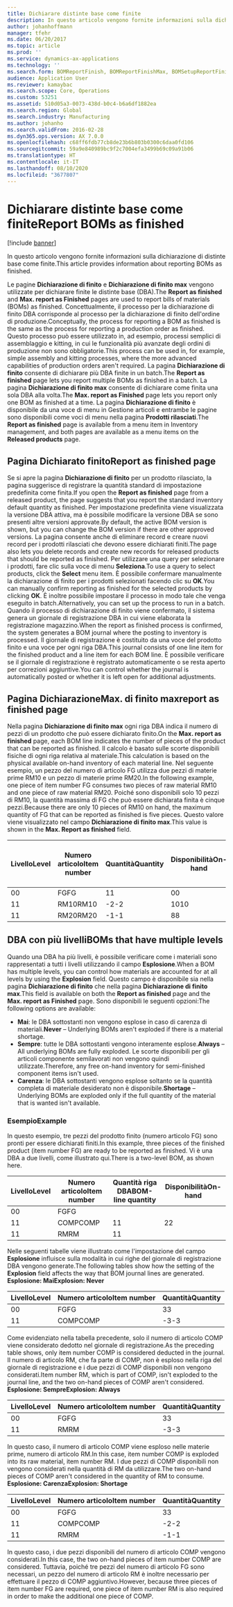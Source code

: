 ```yaml
---
title: Dichiarare distinte base come finite
description: In questo articolo vengono fornite informazioni sulla dichiarazione di distinte base come finite.
author: johanhoffmann
manager: tfehr
ms.date: 06/20/2017
ms.topic: article
ms.prod: ''
ms.service: dynamics-ax-applications
ms.technology: ''
ms.search.form: BOMReportFinish, BOMReportFinishMax, BOMSetupReportFinish
audience: Application User
ms.reviewer: kamaybac
ms.search.scope: Core, Operations
ms.custom: 53251
ms.assetid: 510d05a3-0073-438d-b0c4-b6a6df1882ea
ms.search.region: Global
ms.search.industry: Manufacturing
ms.author: johanho
ms.search.validFrom: 2016-02-28
ms.dyn365.ops.version: AX 7.0.0
ms.openlocfilehash: c68ff6fdb77cb8de23b6b803b0300c6daa0fd106
ms.sourcegitcommit: 59a9e840989bc9f2c7004efa3499b69c09a91b06
ms.translationtype: HT
ms.contentlocale: it-IT
ms.lasthandoff: 08/10/2020
ms.locfileid: "3677807"
---
```

# <a name="report-boms-as-finished"></a><span data-ttu-id="0962a-103">Dichiarare distinte base come finite</span><span class="sxs-lookup"><span data-stu-id="0962a-103">Report BOMs as finished</span></span>

[!include [banner](../includes/banner.md)]

<span data-ttu-id="0962a-104">In questo articolo vengono fornite informazioni sulla dichiarazione di distinte base come finite.</span><span class="sxs-lookup"><span data-stu-id="0962a-104">This article provides information about reporting BOMs as finished.</span></span>

<span data-ttu-id="0962a-105">Le pagine **Dichiarazione di finito** e **Dichiarazione di finito max** vengono utilizzate per dichiarare finite le distinte base (DBA).</span><span class="sxs-lookup"><span data-stu-id="0962a-105">The **Report as finished** and **Max. report as Finished** pages are used to report bills of materials (BOMs) as finished.</span></span> <span data-ttu-id="0962a-106">Concettualmente, il processo per la dichiarazione di finito DBA corrisponde al processo per la dichiarazione di finito dell'ordine di produzione.</span><span class="sxs-lookup"><span data-stu-id="0962a-106">Conceptually, the process for reporting a BOM as finished is the same as the process for reporting a production order as finished.</span></span> <span data-ttu-id="0962a-107">Questo processo può essere utilizzato in, ad esempio, processi semplici di assemblaggio e kitting, in cui le funzionalità più avanzate degli ordini di produzione non sono obbligatorie.</span><span class="sxs-lookup"><span data-stu-id="0962a-107">This process can be used in, for example, simple assembly and kitting processes, where the more advanced capabilities of production orders aren't required.</span></span> <span data-ttu-id="0962a-108">La pagina **Dichiarazione di finito** consente di dichiarare più DBA finite in un batch.</span><span class="sxs-lookup"><span data-stu-id="0962a-108">The **Report as finished** page lets you report multiple BOMs as finished in a batch.</span></span> <span data-ttu-id="0962a-109">La pagina **Dichiarazione di finito max** consente di dichiarare come finita una sola DBA alla volta.</span><span class="sxs-lookup"><span data-stu-id="0962a-109">The **Max. report as Finished** page lets you report only one BOM as finished at a time.</span></span> <span data-ttu-id="0962a-110">La pagina  **Dichiarazione di finito** è disponibile da una voce di menu in Gestione articoli e entrambe le pagine sono disponibili come voci di menu nella pagina **Prodotti rilasciati**.</span><span class="sxs-lookup"><span data-stu-id="0962a-110">The **Report as finished** page is available from a menu item in Inventory management, and both pages are available as a menu items on the **Released products** page.</span></span>

## <a name="report-as-finished-page"></a><span data-ttu-id="0962a-111">Pagina Dichiarato finito</span><span class="sxs-lookup"><span data-stu-id="0962a-111">Report as finished page</span></span>
<span data-ttu-id="0962a-112">Se si apre la pagina **Dichiarazione di finito** per un prodotto rilasciato, la pagina suggerisce di registrare la quantità standard di impostazione predefinita come finita.</span><span class="sxs-lookup"><span data-stu-id="0962a-112">If you open the **Report as finished** page from a released product, the page suggests that you report the standard inventory default quantity as finished.</span></span> <span data-ttu-id="0962a-113">Per impostazione predefinita viene visualizzata la versione DBA attiva, ma è possibile modificare la versione DBA se sono presenti altre versioni approvate.</span><span class="sxs-lookup"><span data-stu-id="0962a-113">By default, the active BOM version is shown, but you can change the BOM version if there are other approved versions.</span></span> <span data-ttu-id="0962a-114">La pagina consente anche di eliminare record e creare nuovi record per i prodotti rilasciati che devono essere dichiarati finiti.</span><span class="sxs-lookup"><span data-stu-id="0962a-114">The page also lets you delete records and create new records for released products that should be reported as finished.</span></span> <span data-ttu-id="0962a-115">Per utilizzare una query per selezionare i prodotti, fare clic sulla voce di menu **Seleziona**.</span><span class="sxs-lookup"><span data-stu-id="0962a-115">To use a query to select products, click the **Select** menu item.</span></span> <span data-ttu-id="0962a-116">È possibile confermare manualmente la dichiarazione di finito per i prodotti selezionati facendo clic su **OK**.</span><span class="sxs-lookup"><span data-stu-id="0962a-116">You can manually confirm reporting as finished for the selected products by clicking **OK**.</span></span> <span data-ttu-id="0962a-117">È inoltre possibile impostare il processo in modo tale che venga eseguito in batch.</span><span class="sxs-lookup"><span data-stu-id="0962a-117">Alternatively, you can set up the process to run in a batch.</span></span> <span data-ttu-id="0962a-118">Quando il processo di dichiarazione di finito viene confermato, il sistema genera un giornale di registrazione DBA in cui viene elaborata la registrazione magazzino.</span><span class="sxs-lookup"><span data-stu-id="0962a-118">When the report as finished process is confirmed, the system generates a BOM journal where the posting to inventory is processed.</span></span> <span data-ttu-id="0962a-119">Il giornale di registrazione è costituito da una voce del prodotto finito e una voce per ogni riga DBA.</span><span class="sxs-lookup"><span data-stu-id="0962a-119">This journal consists of one line item for the finished product and a line item for each BOM line.</span></span> <span data-ttu-id="0962a-120">È possibile verificare se il giornale di registrazione è registrato automaticamente o se resta aperto per correzioni aggiuntive.</span><span class="sxs-lookup"><span data-stu-id="0962a-120">You can control whether the journal is automatically posted or whether it is left open for additional adjustments.</span></span>

## <a name="max-report-as-finished-page"></a><span data-ttu-id="0962a-121">Pagina Dichiarazione</span><span class="sxs-lookup"><span data-stu-id="0962a-121">Max.</span></span> <span data-ttu-id="0962a-122">di finito max</span><span class="sxs-lookup"><span data-stu-id="0962a-122">report as finished page</span></span>
<span data-ttu-id="0962a-123">Nella pagina **Dichiarazione di finito max** ogni riga DBA indica il numero di pezzi di un prodotto che può essere dichiarato finito.</span><span class="sxs-lookup"><span data-stu-id="0962a-123">On the **Max. report as finished** page, each BOM line indicates the number of pieces of the product that can be reported as finished.</span></span> <span data-ttu-id="0962a-124">Il calcolo è basato sulle scorte disponibili fisiche di ogni riga relativa al materiale.</span><span class="sxs-lookup"><span data-stu-id="0962a-124">This calculation is based on the physical available on-hand inventory of each material line.</span></span> <span data-ttu-id="0962a-125">Nel seguente esempio, un pezzo del numero di articolo FG utilizza due pezzi di materie prime RM10 e un pezzo di materie prime RM20.</span><span class="sxs-lookup"><span data-stu-id="0962a-125">In the following example, one piece of item number FG consumes two pieces of raw material RM10 and one piece of raw material RM20.</span></span> <span data-ttu-id="0962a-126">Poiché sono disponibili solo 10 pezzi di RM10, la quantità massima di FG che può essere dichiarata finita è cinque pezzi.</span><span class="sxs-lookup"><span data-stu-id="0962a-126">Because there are only 10 pieces of RM10 on hand, the maximum quantity of FG that can be reported as finished is five pieces.</span></span> <span data-ttu-id="0962a-127">Questo valore viene visualizzato nel campo **Dichiarazione di finito max**.</span><span class="sxs-lookup"><span data-stu-id="0962a-127">This value is shown in the **Max. Report as finished** field.</span></span>

| <span data-ttu-id="0962a-128">Livello</span><span class="sxs-lookup"><span data-stu-id="0962a-128">Level</span></span> | <span data-ttu-id="0962a-129">Numero articolo</span><span class="sxs-lookup"><span data-stu-id="0962a-129">Item number</span></span> | <span data-ttu-id="0962a-130">Quantità</span><span class="sxs-lookup"><span data-stu-id="0962a-130">Quantity</span></span> | <span data-ttu-id="0962a-131">Disponibilità</span><span class="sxs-lookup"><span data-stu-id="0962a-131">On-hand</span></span> | <span data-ttu-id="0962a-132">Pagina Dichiarazione</span><span class="sxs-lookup"><span data-stu-id="0962a-132">Max.</span></span> <span data-ttu-id="0962a-133">di finito max</span><span class="sxs-lookup"><span data-stu-id="0962a-133">Report as finished</span></span> |
|-------|-------------|----------|---------|-------------------------|
| <span data-ttu-id="0962a-134">0</span><span class="sxs-lookup"><span data-stu-id="0962a-134">0</span></span>     | <span data-ttu-id="0962a-135">FG</span><span class="sxs-lookup"><span data-stu-id="0962a-135">FG</span></span>          |  <span data-ttu-id="0962a-136">1</span><span class="sxs-lookup"><span data-stu-id="0962a-136">1</span></span>       | <span data-ttu-id="0962a-137">0</span><span class="sxs-lookup"><span data-stu-id="0962a-137">0</span></span>       | <span data-ttu-id="0962a-138">5</span><span class="sxs-lookup"><span data-stu-id="0962a-138">5</span></span>                       |
| <span data-ttu-id="0962a-139">1</span><span class="sxs-lookup"><span data-stu-id="0962a-139">1</span></span>     | <span data-ttu-id="0962a-140">RM10</span><span class="sxs-lookup"><span data-stu-id="0962a-140">RM10</span></span>        | <span data-ttu-id="0962a-141">-2</span><span class="sxs-lookup"><span data-stu-id="0962a-141">-2</span></span>       | <span data-ttu-id="0962a-142">10</span><span class="sxs-lookup"><span data-stu-id="0962a-142">10</span></span>      | <span data-ttu-id="0962a-143">5</span><span class="sxs-lookup"><span data-stu-id="0962a-143">5</span></span>                       |
| <span data-ttu-id="0962a-144">1</span><span class="sxs-lookup"><span data-stu-id="0962a-144">1</span></span>     | <span data-ttu-id="0962a-145">RM20</span><span class="sxs-lookup"><span data-stu-id="0962a-145">RM20</span></span>        | <span data-ttu-id="0962a-146">-1</span><span class="sxs-lookup"><span data-stu-id="0962a-146">-1</span></span>       |  <span data-ttu-id="0962a-147">8</span><span class="sxs-lookup"><span data-stu-id="0962a-147">8</span></span>      | <span data-ttu-id="0962a-148">8</span><span class="sxs-lookup"><span data-stu-id="0962a-148">8</span></span>                       |

## <a name="boms-that-have-multiple-levels"></a><span data-ttu-id="0962a-149">DBA con più livelli</span><span class="sxs-lookup"><span data-stu-id="0962a-149">BOMs that have multiple levels</span></span>
<span data-ttu-id="0962a-150">Quando una DBA ha più livelli, è possibile verificare come i materiali sono rappresentati a tutti i livelli utilizzando il campo **Esplosione**.</span><span class="sxs-lookup"><span data-stu-id="0962a-150">When a BOM has multiple levels, you can control how materials are accounted for at all levels by using the **Explosion** field.</span></span> <span data-ttu-id="0962a-151">Questo campo è disponibile sia nella pagina **Dichiarazione di finito** che nella pagina **Dichiarazione di finito max**.</span><span class="sxs-lookup"><span data-stu-id="0962a-151">This field is available on both the **Report as finished** page and the **Max. report as Finished** page.</span></span> <span data-ttu-id="0962a-152">Sono disponibili le seguenti opzioni:</span><span class="sxs-lookup"><span data-stu-id="0962a-152">The following options are available:</span></span>

-   <span data-ttu-id="0962a-153">**Mai**: le DBA sottostanti non vengono esplose in caso di carenza di materiali.</span><span class="sxs-lookup"><span data-stu-id="0962a-153">**Never** – Underlying BOMs aren't exploded if there is a material shortage.</span></span>
-   <span data-ttu-id="0962a-154">**Sempre**: tutte le DBA sottostanti vengono interamente esplose.</span><span class="sxs-lookup"><span data-stu-id="0962a-154">**Always** – All underlying BOMs are fully exploded.</span></span> <span data-ttu-id="0962a-155">Le scorte disponibili per gli articoli componente semilavorati non vengono quindi utilizzate.</span><span class="sxs-lookup"><span data-stu-id="0962a-155">Therefore, any free on-hand inventory for semi-finished component items isn't used.</span></span>
-   <span data-ttu-id="0962a-156">**Carenza**: le DBA sottostanti vengono esplose soltanto se la quantità completa di materiale desiderato non è disponibile.</span><span class="sxs-lookup"><span data-stu-id="0962a-156">**Shortage** – Underlying BOMs are exploded only if the full quantity of the material that is wanted isn't available.</span></span>

### <a name="example"></a><span data-ttu-id="0962a-157">Esempio</span><span class="sxs-lookup"><span data-stu-id="0962a-157">Example</span></span>

<span data-ttu-id="0962a-158">In questo esempio, tre pezzi del prodotto finito (numero articolo FG) sono pronti per essere dichiarati finiti.</span><span class="sxs-lookup"><span data-stu-id="0962a-158">In this example, three pieces of the finished product (item number FG) are ready to be reported as finished.</span></span> <span data-ttu-id="0962a-159">Vi è una DBA a due livelli, come illustrato qui.</span><span class="sxs-lookup"><span data-stu-id="0962a-159">There is a two-level BOM, as shown here.</span></span>

| <span data-ttu-id="0962a-160">Livello</span><span class="sxs-lookup"><span data-stu-id="0962a-160">Level</span></span> | <span data-ttu-id="0962a-161">Numero articolo</span><span class="sxs-lookup"><span data-stu-id="0962a-161">Item number</span></span> | <span data-ttu-id="0962a-162">Quantità riga DBA</span><span class="sxs-lookup"><span data-stu-id="0962a-162">BOM-line quantity</span></span> | <span data-ttu-id="0962a-163">Disponibilità</span><span class="sxs-lookup"><span data-stu-id="0962a-163">On-hand</span></span> |
|-------|-------------|-------------------|---------|
| <span data-ttu-id="0962a-164">0</span><span class="sxs-lookup"><span data-stu-id="0962a-164">0</span></span>     | <span data-ttu-id="0962a-165">FG</span><span class="sxs-lookup"><span data-stu-id="0962a-165">FG</span></span>          |                   |         |
| <span data-ttu-id="0962a-166">1</span><span class="sxs-lookup"><span data-stu-id="0962a-166">1</span></span>     | <span data-ttu-id="0962a-167">COMP</span><span class="sxs-lookup"><span data-stu-id="0962a-167">COMP</span></span>        | <span data-ttu-id="0962a-168">1</span><span class="sxs-lookup"><span data-stu-id="0962a-168">1</span></span>                 | <span data-ttu-id="0962a-169">2</span><span class="sxs-lookup"><span data-stu-id="0962a-169">2</span></span>       |
| <span data-ttu-id="0962a-170">1</span><span class="sxs-lookup"><span data-stu-id="0962a-170">1</span></span>     | <span data-ttu-id="0962a-171">RM</span><span class="sxs-lookup"><span data-stu-id="0962a-171">RM</span></span>          | <span data-ttu-id="0962a-172">1</span><span class="sxs-lookup"><span data-stu-id="0962a-172">1</span></span>                 |         |

<span data-ttu-id="0962a-173">Nelle seguenti tabelle viene illustrato come l'impostazione del campo **Esplosione** influisce sulla modalità in cui righe del giornale di registrazione DBA vengono generate.</span><span class="sxs-lookup"><span data-stu-id="0962a-173">The following tables show how the setting of the **Explosion** field affects the way that BOM journal lines are generated.</span></span> <span data-ttu-id="0962a-174">**Esplosione: Mai**</span><span class="sxs-lookup"><span data-stu-id="0962a-174">**Explosion: Never**</span></span>

| <span data-ttu-id="0962a-175">Livello</span><span class="sxs-lookup"><span data-stu-id="0962a-175">Level</span></span> | <span data-ttu-id="0962a-176">Numero articolo</span><span class="sxs-lookup"><span data-stu-id="0962a-176">Item number</span></span> | <span data-ttu-id="0962a-177">Quantità</span><span class="sxs-lookup"><span data-stu-id="0962a-177">Quantity</span></span> |
|-------|-------------|----------|
| <span data-ttu-id="0962a-178">0</span><span class="sxs-lookup"><span data-stu-id="0962a-178">0</span></span>     | <span data-ttu-id="0962a-179">FG</span><span class="sxs-lookup"><span data-stu-id="0962a-179">FG</span></span>          | <span data-ttu-id="0962a-180">3</span><span class="sxs-lookup"><span data-stu-id="0962a-180">3</span></span>        |
| <span data-ttu-id="0962a-181">1</span><span class="sxs-lookup"><span data-stu-id="0962a-181">1</span></span>     | <span data-ttu-id="0962a-182">COMP</span><span class="sxs-lookup"><span data-stu-id="0962a-182">COMP</span></span>        | <span data-ttu-id="0962a-183">-3</span><span class="sxs-lookup"><span data-stu-id="0962a-183">-3</span></span>       |

<span data-ttu-id="0962a-184">Come evidenziato nella tabella precedente, solo il numero di articolo COMP  viene considerato dedotto nel giornale di registrazione.</span><span class="sxs-lookup"><span data-stu-id="0962a-184">As the preceding table shows, only item number COMP is considered deducted in the journal.</span></span> <span data-ttu-id="0962a-185">Il numero di articolo RM, che fa parte di COMP, non è esploso nella riga del giornale di registrazione e i due pezzi di COMP disponibili non vengono considerati.</span><span class="sxs-lookup"><span data-stu-id="0962a-185">Item number RM, which is part of COMP, isn't exploded to the journal line, and the two on-hand pieces of COMP aren't considered.</span></span> <span data-ttu-id="0962a-186">**Esplosione: Sempre**</span><span class="sxs-lookup"><span data-stu-id="0962a-186">**Explosion: Always**</span></span>

| <span data-ttu-id="0962a-187">Livello</span><span class="sxs-lookup"><span data-stu-id="0962a-187">Level</span></span> | <span data-ttu-id="0962a-188">Numero articolo</span><span class="sxs-lookup"><span data-stu-id="0962a-188">Item number</span></span> | <span data-ttu-id="0962a-189">Quantità</span><span class="sxs-lookup"><span data-stu-id="0962a-189">Quantity</span></span> |
|-------|-------------|----------|
| <span data-ttu-id="0962a-190">0</span><span class="sxs-lookup"><span data-stu-id="0962a-190">0</span></span>     | <span data-ttu-id="0962a-191">FG</span><span class="sxs-lookup"><span data-stu-id="0962a-191">FG</span></span>          | <span data-ttu-id="0962a-192">3</span><span class="sxs-lookup"><span data-stu-id="0962a-192">3</span></span>        |
| <span data-ttu-id="0962a-193">1</span><span class="sxs-lookup"><span data-stu-id="0962a-193">1</span></span>     | <span data-ttu-id="0962a-194">RM</span><span class="sxs-lookup"><span data-stu-id="0962a-194">RM</span></span>          | <span data-ttu-id="0962a-195">-3</span><span class="sxs-lookup"><span data-stu-id="0962a-195">-3</span></span>       |

<span data-ttu-id="0962a-196">In questo caso, il numero di articolo COMP viene esploso nelle materie prime, numero di articolo RM.</span><span class="sxs-lookup"><span data-stu-id="0962a-196">In this case, item number COMP is exploded into its raw material, item number RM.</span></span> <span data-ttu-id="0962a-197">I due pezzi di COMP disponibili non vengono considerati nella quantità di RM da utilizzare.</span><span class="sxs-lookup"><span data-stu-id="0962a-197">The two on-hand pieces of COMP aren't considered in the quantity of RM to consume.</span></span> <span data-ttu-id="0962a-198">**Esplosione: Carenza**</span><span class="sxs-lookup"><span data-stu-id="0962a-198">**Explosion: Shortage**</span></span>

| <span data-ttu-id="0962a-199">Livello</span><span class="sxs-lookup"><span data-stu-id="0962a-199">Level</span></span> | <span data-ttu-id="0962a-200">Numero articolo</span><span class="sxs-lookup"><span data-stu-id="0962a-200">Item number</span></span> | <span data-ttu-id="0962a-201">Quantità</span><span class="sxs-lookup"><span data-stu-id="0962a-201">Quantity</span></span> |
|-------|-------------|----------|
| <span data-ttu-id="0962a-202">0</span><span class="sxs-lookup"><span data-stu-id="0962a-202">0</span></span>     | <span data-ttu-id="0962a-203">FG</span><span class="sxs-lookup"><span data-stu-id="0962a-203">FG</span></span>          | <span data-ttu-id="0962a-204">3</span><span class="sxs-lookup"><span data-stu-id="0962a-204">3</span></span>        |
| <span data-ttu-id="0962a-205">1</span><span class="sxs-lookup"><span data-stu-id="0962a-205">1</span></span>     | <span data-ttu-id="0962a-206">COMP</span><span class="sxs-lookup"><span data-stu-id="0962a-206">COMP</span></span>        | <span data-ttu-id="0962a-207">-2</span><span class="sxs-lookup"><span data-stu-id="0962a-207">-2</span></span>       |
| <span data-ttu-id="0962a-208">1</span><span class="sxs-lookup"><span data-stu-id="0962a-208">1</span></span>     | <span data-ttu-id="0962a-209">RM</span><span class="sxs-lookup"><span data-stu-id="0962a-209">RM</span></span>          | <span data-ttu-id="0962a-210">-1</span><span class="sxs-lookup"><span data-stu-id="0962a-210">-1</span></span>       |

<span data-ttu-id="0962a-211">In questo caso, i due pezzi disponibili del numero di articolo COMP vengono considerati.</span><span class="sxs-lookup"><span data-stu-id="0962a-211">In this case, the two on-hand pieces of item number COMP are considered.</span></span> <span data-ttu-id="0962a-212">Tuttavia, poiché tre pezzi del numero di articolo FG sono necessari, un pezzo del numero di articolo RM è inoltre necessario per effettuare il pezzo di COMP aggiuntivo.</span><span class="sxs-lookup"><span data-stu-id="0962a-212">However, because three pieces of item number FG are required, one piece of item number RM is also required in order to make the additional one piece of COMP.</span></span>



